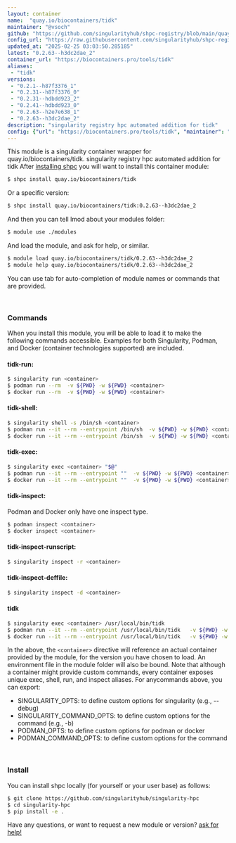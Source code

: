 ```yaml
---
layout: container
name:  "quay.io/biocontainers/tidk"
maintainer: "@vsoch"
github: "https://github.com/singularityhub/shpc-registry/blob/main/quay.io/biocontainers/tidk/container.yaml"
config_url: "https://raw.githubusercontent.com/singularityhub/shpc-registry/main/quay.io/biocontainers/tidk/container.yaml"
updated_at: "2025-02-25 03:03:50.285185"
latest: "0.2.63--h3dc2dae_2"
container_url: "https://biocontainers.pro/tools/tidk"
aliases:
 - "tidk"
versions:
 - "0.2.1--h87f3376_1"
 - "0.2.31--h87f3376_0"
 - "0.2.31--hdbdd923_2"
 - "0.2.41--hdbdd923_0"
 - "0.2.63--h2e7e638_1"
 - "0.2.63--h3dc2dae_2"
description: "singularity registry hpc automated addition for tidk"
config: {"url": "https://biocontainers.pro/tools/tidk", "maintainer": "@vsoch", "description": "singularity registry hpc automated addition for tidk", "latest": {"0.2.63--h3dc2dae_2": "sha256:45172f6a9a049fa1db6cfd29d2ebd84095f28b024ce5a58045c5b97ceb47ed26"}, "tags": {"0.2.1--h87f3376_1": "sha256:920d2cf7e33c7450eb5e85f7eaa5e30d9de2c2e765445d5b7e92c55bb8f3e5fc", "0.2.31--h87f3376_0": "sha256:40f4c8ab1df387024c2e51f4c927a08c2384e4858d9eb899c42254b47b779478", "0.2.31--hdbdd923_2": "sha256:8a157c2903b29b626aedbd92f463af86333cfd7b18e450e01baddbe913473106", "0.2.41--hdbdd923_0": "sha256:35bb0f642ac454a0efe3043f373509a937f606c451a7096a06f75635da24dba7", "0.2.63--h2e7e638_1": "sha256:f62cea5767c70343926c082973ea4b4932e5e9f152ee891e48142dc20fdcf2c2", "0.2.63--h3dc2dae_2": "sha256:45172f6a9a049fa1db6cfd29d2ebd84095f28b024ce5a58045c5b97ceb47ed26"}, "docker": "quay.io/biocontainers/tidk", "aliases": {"tidk": "/usr/local/bin/tidk"}}
---
```


This module is a singularity container wrapper for quay.io/biocontainers/tidk.
singularity registry hpc automated addition for tidk
After [installing shpc](#install) you will want to install this container module:


```bash
$ shpc install quay.io/biocontainers/tidk
```

Or a specific version:

```bash
$ shpc install quay.io/biocontainers/tidk:0.2.63--h3dc2dae_2
```

And then you can tell lmod about your modules folder:

```bash
$ module use ./modules
```

And load the module, and ask for help, or similar.

```bash
$ module load quay.io/biocontainers/tidk/0.2.63--h3dc2dae_2
$ module help quay.io/biocontainers/tidk/0.2.63--h3dc2dae_2
```

You can use tab for auto-completion of module names or commands that are provided.

<br>

### Commands

When you install this module, you will be able to load it to make the following commands accessible.
Examples for both Singularity, Podman, and Docker (container technologies supported) are included.

#### tidk-run:

```bash
$ singularity run <container>
$ podman run --rm  -v ${PWD} -w ${PWD} <container>
$ docker run --rm  -v ${PWD} -w ${PWD} <container>
```

#### tidk-shell:

```bash
$ singularity shell -s /bin/sh <container>
$ podman run --it --rm --entrypoint /bin/sh  -v ${PWD} -w ${PWD} <container>
$ docker run --it --rm --entrypoint /bin/sh  -v ${PWD} -w ${PWD} <container>
```

#### tidk-exec:

```bash
$ singularity exec <container> "$@"
$ podman run --it --rm --entrypoint ""  -v ${PWD} -w ${PWD} <container> "$@"
$ docker run --it --rm --entrypoint ""  -v ${PWD} -w ${PWD} <container> "$@"
```

#### tidk-inspect:

Podman and Docker only have one inspect type.

```bash
$ podman inspect <container>
$ docker inspect <container>
```

#### tidk-inspect-runscript:

```bash
$ singularity inspect -r <container>
```

#### tidk-inspect-deffile:

```bash
$ singularity inspect -d <container>
```


#### tidk

```bash
$ singularity exec <container> /usr/local/bin/tidk
$ podman run --it --rm --entrypoint /usr/local/bin/tidk   -v ${PWD} -w ${PWD} <container> -c " $@"
$ docker run --it --rm --entrypoint /usr/local/bin/tidk   -v ${PWD} -w ${PWD} <container> -c " $@"
```



In the above, the `<container>` directive will reference an actual container provided
by the module, for the version you have chosen to load. An environment file in the
module folder will also be bound. Note that although a container
might provide custom commands, every container exposes unique exec, shell, run, and
inspect aliases. For anycommands above, you can export:

 - SINGULARITY_OPTS: to define custom options for singularity (e.g., --debug)
 - SINGULARITY_COMMAND_OPTS: to define custom options for the command (e.g., -b)
 - PODMAN_OPTS: to define custom options for podman or docker
 - PODMAN_COMMAND_OPTS: to define custom options for the command

<br>

### Install

You can install shpc locally (for yourself or your user base) as follows:

```bash
$ git clone https://github.com/singularityhub/singularity-hpc
$ cd singularity-hpc
$ pip install -e .
```

Have any questions, or want to request a new module or version? [ask for help!](https://github.com/singularityhub/singularity-hpc/issues)